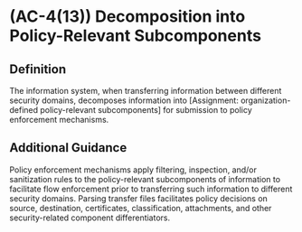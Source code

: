 
# (AC-4(13)) Decomposition into Policy-Relevant Subcomponents

## Definition

The information system, when transferring information between different security domains, decomposes information into [Assignment: organization-defined policy-relevant subcomponents] for submission to policy enforcement mechanisms.

## Additional Guidance

Policy enforcement mechanisms apply filtering, inspection, and/or sanitization rules to the policy-relevant subcomponents of information to facilitate flow enforcement prior to transferring such information to different security domains. Parsing transfer files facilitates policy decisions on source, destination, certificates, classification, attachments, and other security-related component differentiators.
